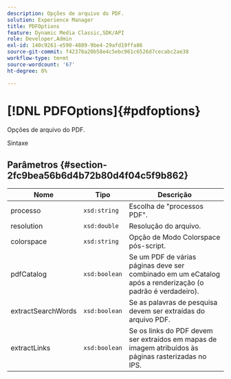```yaml
---
description: Opções de arquivo do PDF.
solution: Experience Manager
title: PDFOptions
feature: Dynamic Media Classic,SDK/API
role: Developer,Admin
exl-id: 140c9261-e590-4889-9be4-29afd19ffa86
source-git-commit: f42378a20b58e4c5ebc961c6526d7cecabc2ae38
workflow-type: tm+mt
source-wordcount: '67'
ht-degree: 0%

---
```


# [!DNL PDFOptions]{#pdfoptions}

Opções de arquivo do PDF.

Sintaxe

## Parâmetros {#section-2fc9bea56b6d4b72b80d4f04c5f9b862}

| Nome | Tipo | Descrição |
|---|---|---|
| processo | `xsd:string` | Escolha de &quot;processos PDF&quot;. |
| resolution | `xsd:double` | Resolução do arquivo. |
| colorspace | `xsd:string` | Opção de Modo Colorspace pós-script. |
| pdfCatalog | `xsd:boolean` | Se um PDF de várias páginas deve ser combinado em um eCatalog após a renderização (o padrão é verdadeiro). |
| extractSearchWords | `xsd:boolean` | Se as palavras de pesquisa devem ser extraídas do arquivo PDF. |
| extractLinks | `xsd:boolean` | Se os links do PDF devem ser extraídos em mapas de imagem atribuídos às páginas rasterizadas no IPS. |
